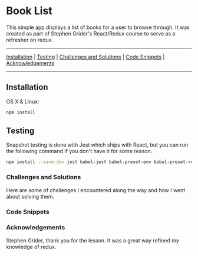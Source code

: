 # Book List

This simple app displays a list of books for a user to browse through.  It was created as part of Stephen Grider's React/Redux course to serve as a refresher on redux.

***

[Installation](https://github.com/chris-malloy/book-list#installation) | [Testing](https://github.com/chris-malloy/book-list#testing) | [Challenges and Solutions](https://github.com/chris-malloy/book-list#challenges-and-solutions) | [Code Snippets](https://github.com/chris-malloy/book-list#code-snippets) | [Acknowledgements](https://github.com/chris-malloy/book-list#acknowledgements)

***

## Installation

OS X & Linux:

```sh
npm install
```

## Testing

Snapshot testing is done with Jest which ships with React, but you can run the following command if you don't have it for some reason.

```sh
npm install --save-dev jest babel-jest babel-preset-env babel-preset-react react-test-renderer
```

### Challenges and Solutions

Here are some of challenges I encountered along the way and how I went about solving them.

### Code Snippets

### Acknowledgements

Stephen Grider, thank you for the lesson.  It was a great way refined my knowledge of redux.
